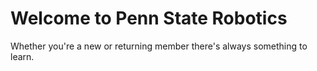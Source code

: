 # Welcome to Penn State Robotics


Whether you're a new or returning member there's always something to learn.


<!--stackedit_data:
eyJoaXN0b3J5IjpbLTE5NTgyNjE5NTVdfQ==
-->